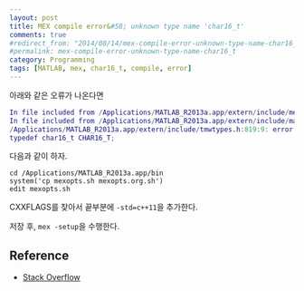 ```yaml
---
layout: post
title: MEX compile error&#58; unknown type name 'char16_t'
comments: true
#redirect_from: "2014/08/14/mex-compile-error-unknown-type-name-char16_t/"
#permalink: mex-compile-error-unknown-type-name-char16_t
category: Programming
tags: [MATLAB, mex, char16_t, compile, error]
---
```


아래와 같은 오류가 나온다면

```matlab
In file included from /Applications/MATLAB_R2013a.app/extern/include/mex.h:58:
In file included from /Applications/MATLAB_R2013a.app/extern/include/matrix.h:294:
/Applications/MATLAB_R2013a.app/extern/include/tmwtypes.h:819:9: error: unknown type name 'char16_t'
typedef char16_t CHAR16_T;
```

다음과 같이 하자.

```
cd /Applications/MATLAB_R2013a.app/bin
system('cp mexopts.sh mexopts.org.sh')
edit mexopts.sh
```

CXXFLAGS를 찾아서 끝부분에 `-std=c++11`을 추가한다.

저장 후, `mex -setup`을 수행한다.

## Reference
- [Stack Overflow](http://stackoverflow.com/questions/22367516/mex-compile-error-unknown-type-name-char16-t)
